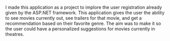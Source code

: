 I made this application as a project to implore the user registration already given by the ASP.NET framework. This application gives the user the ability to see movies currently out, see trailers for that movie, and get a recommendation based on their favorite genre. The aim was to make it so the user could have a personalized suggestions for movies currently in theatres.
